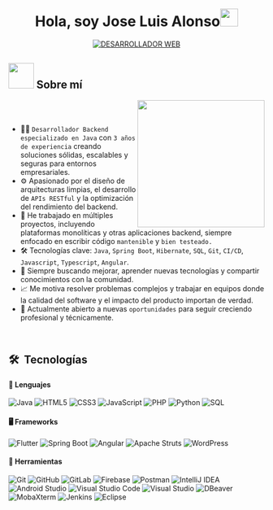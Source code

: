 <h1 align="center">Hola, soy Jose Luis Alonso<img src="https://media.giphy.com/media/hvRJCLFzcasrR4ia7z/giphy.gif" width="35"></h1>
<p align="center">
  <a href="https://github.com/DenverCoder1/readme-typing-svg">
    <img src="https://readme-typing-svg.herokuapp.com?font=Times+New+Roman&color=%23C8BE25&size=25&center=true&vCenter=true&width=600&height=100&lines=Programador+Web" alt="DESARROLLADOR WEB" />
  </a>
</p>

	
## <picture><img src = "https://github.com/7oSkaaa/7oSkaaa/blob/main/Images/about_me.gif?raw=true" width = 50px></picture> Sobre mí

<picture> <img align="right" src="https://github.com/7oSkaaa/7oSkaaa/blob/main/Images/Right_Side.gif?raw=true" width = 250px></picture>

<br><br>

- :man_technologist: `Desarrollador Backend especializado en Java` con `3 años de experiencia` creando soluciones sólidas, escalables y seguras para entornos empresariales.
- :gear: Apasionado por el diseño de arquitecturas limpias, el desarrollo de `APIs RESTful` y la optimización del rendimiento del backend.
- :rocket: He trabajado en múltiples proyectos, incluyendo plataformas monolíticas y otras aplicaciones backend, siempre enfocado en escribir código `mantenible` y `bien testeado.`
- :hammer_and_wrench: Tecnologías clave: `Java`, `Spring Boot`, `Hibernate`, `SQL`, `Git`, `CI/CD`, `Javascript`, `Typescript`, `Angular`.
- :brain: Siempre buscando mejorar, aprender nuevas tecnologías y compartir conocimientos con la comunidad.
- :chart_with_upwards_trend: Me motiva resolver problemas complejos y trabajar en equipos donde la calidad del software y el impacto del producto importan de verdad.
- :briefcase: Actualmente abierto a nuevas `oportunidades` para seguir creciendo profesional y técnicamente.
<br>

## 🛠 &nbsp;Tecnologías

#### 🔧 Lenguajes

![Java](https://img.shields.io/badge/java-%23ED8B00.svg?style=for-the-badge&logo=openjdk&logoColor=white)
![HTML5](https://img.shields.io/badge/html5-%23E34F26.svg?style=for-the-badge&logo=html5&logoColor=white)
![CSS3](https://img.shields.io/badge/css3-%231572B6.svg?style=for-the-badge&logo=css3&logoColor=white)
![JavaScript](https://img.shields.io/badge/JavaScript-%23323330.svg?style=for-the-badge&logo=javascript&logoColor=F7DF1E)
![PHP](https://img.shields.io/badge/PHP-%23777BB4.svg?style=for-the-badge&logo=php&logoColor=white)
![Python](https://img.shields.io/badge/Python-%2314354C.svg?style=for-the-badge&logo=python&logoColor=white)
![SQL](https://img.shields.io/badge/SQL-4479A1?style=for-the-badge&logo=postgresql&logoColor=white)

#### 🖥️ Frameworks

![Flutter](https://img.shields.io/badge/flutter-%2302569B.svg?style=for-the-badge&logo=flutter&logoColor=white)
![Spring Boot](https://img.shields.io/badge/spring%20boot-6DB33F?style=for-the-badge&logo=spring-boot&logoColor=white)
![Angular](https://img.shields.io/badge/Angular-DD0031?style=for-the-badge&logo=angular&logoColor=white)
![Apache Struts](https://img.shields.io/badge/Apache%20Struts-1B6AC6?style=for-the-badge&logo=apache&logoColor=white)
![WordPress](https://img.shields.io/badge/WordPress-21759B?style=for-the-badge&logo=wordpress&logoColor=white)

#### 🔧 Herramientas

![Git](https://img.shields.io/badge/git-%23F05033.svg?style=for-the-badge&logo=git&logoColor=white)
![GitHub](https://img.shields.io/badge/github-%23121011.svg?style=for-the-badge&logo=github&logoColor=white)
![GitLab](https://img.shields.io/badge/gitlab-%23121011.svg?style=for-the-badge&logo=gitlab&logoColor=yello)
![Firebase](https://img.shields.io/badge/Firebase-%23FFCA28.svg?style=for-the-badge&logo=firebase&logoColor=black)
![Postman](https://img.shields.io/badge/Postman-%23FF6C37.svg?style=for-the-badge&logo=postman&logoColor=white)
![IntelliJ IDEA](https://img.shields.io/badge/IntelliJIDEA-000000.svg?style=for-the-badge&logo=intellij-idea&logoColor=white)
![Android Studio](https://img.shields.io/badge/Android%20Studio-%23000000.svg?style=for-the-badge&logo=android-studio&logoColor=3DDC84)
![Visual Studio Code](https://img.shields.io/badge/Visual%20Studio%20Code-0078d7.svg?style=for-the-badge&logo=visual-studio-code&logoColor=white)
![Visual Studio](https://img.shields.io/badge/Visual%20Studio-5C2D91.svg?style=for-the-badge&logo=visual-studio&logoColor=white)
![DBeaver](https://img.shields.io/badge/DBeaver-372923?style=for-the-badge&logo=dbeaver&logoColor=white)
![MobaXterm](https://img.shields.io/badge/MobaXterm-2C2C2C?style=for-the-badge&logoColor=white)
![Jenkins](https://img.shields.io/badge/Jenkins-D24939?style=for-the-badge&logo=jenkins&logoColor=white)
![Eclipse](https://img.shields.io/badge/Eclipse-2C2255?style=for-the-badge&logo=eclipseide&logoColor=white)



